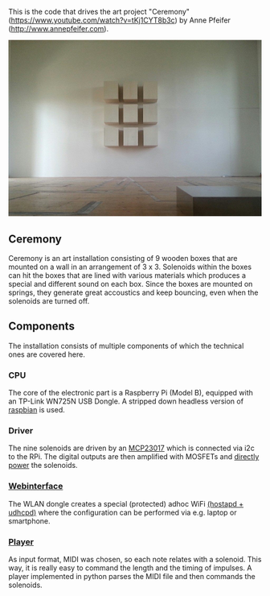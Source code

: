 This is the code that drives the art project "Ceremony" (https://www.youtube.com/watch?v=tKj1CYT8b3c) by Anne Pfeifer (http://www.annepfeifer.com).

![Ceremony](ceremony.jpg?raw=true "Ceremony")

## Ceremony
Ceremony is an art installation consisting of 9 wooden boxes that are mounted on a wall in an arrangement of 3 x 3. Solenoids within the boxes can hit the boxes that are lined with various materials which produces a special and different sound on each box. Since the boxes are mounted on springs, they generate great accoustics and keep bouncing, even when the solenoids are turned off.

## Components
The installation consists of multiple components of which the technical ones are covered here.

### CPU
The core of the electronic part is a Raspberry Pi (Model B), equipped with an TP-Link WN725N USB Dongle. A stripped down headless version of [raspbian](os/README.md) is used.

### Driver
The nine solenoids are driven by an [MCP23017](http://raspi.tv/2013/using-the-mcp23017-port-expander-with-wiringpi2-to-give-you-16-new-gpio-ports-part-3) which is connected via i2c to the RPi. The digital outputs are then amplified with MOSFETs and [directly power](http://electronics.stackexchange.com/questions/108113/control-12-solenoids-with-a-raspberry-pi) the solenoids.

### [Webinterface](web/README.md)
The WLAN dongle creates a special (protected) adhoc WiFi [(hostapd + udhcpd)](os/README.md) where the configuration can be performed via e.g. laptop or smartphone.

### [Player](player/README.md)
As input format, MIDI was chosen, so each note relates with a solenoid. This way, it is really easy to command the length and the timing of impulses. A player implemented in python parses the MIDI file and then commands the solenoids.
